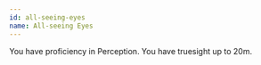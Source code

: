 ```yaml
---
id: all-seeing-eyes
name: All-seeing Eyes
---
```

You have proficiency in Perception. You have truesight up to 20m.
